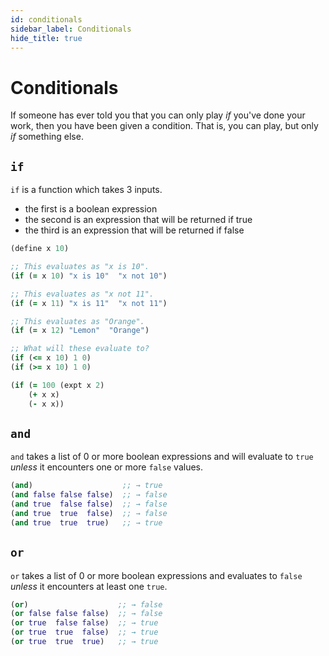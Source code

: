 ```yaml
---
id: conditionals
sidebar_label: Conditionals
hide_title: true
---
```


# Conditionals

If someone has ever told you that you can only play _if_ you've done your work,
then you have been given a condition. That is, you can play, but only _if_
something else.

## `if`

`if` is a function which takes 3 inputs.
 * the first is a boolean expression
 * the second is an expression that will be returned if true
 * the third is an expression that will be returned if false

``` clojure
(define x 10)

;; This evaluates as "x is 10".
(if (= x 10) "x is 10"  "x not 10")

;; This evaluates as "x not 11".
(if (= x 11) "x is 11"  "x not 11")

;; This evaluates as "Orange".
(if (= x 12) "Lemon"  "Orange")

;; What will these evaluate to?
(if (<= x 10) 1 0)
(if (>= x 10) 1 0)

(if (= 100 (expt x 2) 
    (+ x x)
    (- x x))
```

## `and`

`and` takes a list of 0 or more boolean expressions and will evaluate to `true`
_unless_ it encounters one or more `false` values.

``` clojure
(and)                    ;; → true
(and false false false)  ;; → false
(and true  false false)  ;; → false
(and true  true  false)  ;; → false
(and true  true  true)   ;; → true
```

## `or`

`or` takes a list of 0 or more boolean expressions and evaluates to `false`
_unless_ it encounters at least one `true`.

``` clojure
(or)                    ;; → false
(or false false false)  ;; → false
(or true  false false)  ;; → true
(or true  true  false)  ;; → true
(or true  true  true)   ;; → true
```
